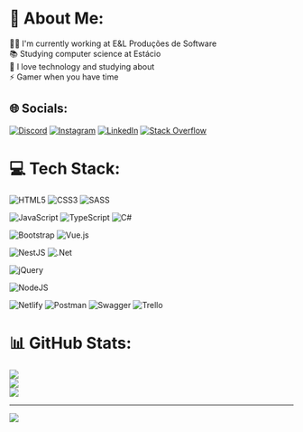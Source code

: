 # 💫 About Me:
👩‍💻 I'm currently working at E&L Produções de Software<br>📚 Studying computer science at Estácio<br>💜 I love technology and studying about<br>⚡ Gamer when you have time


## 🌐 Socials:
[![Discord](https://img.shields.io/badge/Discord-%237289DA.svg?logo=discord&logoColor=white)](https://discord.com/users/1013859355306762361) [![Instagram](https://img.shields.io/badge/Instagram-%23E4405F.svg?logo=Instagram&logoColor=white)](https://instagram.com/thaciohelmer) [![LinkedIn](https://img.shields.io/badge/LinkedIn-%230077B5.svg?logo=linkedin&logoColor=white)](https://linkedin.com/in/thácio-helmer-55739a221) [![Stack Overflow](https://img.shields.io/badge/-Stackoverflow-FE7A16?logo=stack-overflow&logoColor=white)](https://stackoverflow.com/users/20161091/thaciohelmer) 

# 💻 Tech Stack:
![HTML5](https://img.shields.io/badge/html5-%23E34F26.svg?style=for-the-badge&logo=html5&logoColor=white)
![CSS3](https://img.shields.io/badge/css3-%231572B6.svg?style=for-the-badge&logo=css3&logoColor=white)
![SASS](https://img.shields.io/badge/SASS-hotpink.svg?style=for-the-badge&logo=SASS&logoColor=white)

![JavaScript](https://img.shields.io/badge/javascript-%23323330.svg?style=for-the-badge&logo=javascript&logoColor=%23F7DF1E)
![TypeScript](https://img.shields.io/badge/typescript-%23007ACC.svg?style=for-the-badge&logo=typescript&logoColor=white)
![C#](https://img.shields.io/badge/c%23-%23239120.svg?style=for-the-badge&logo=c-sharp&logoColor=white)

![Bootstrap](https://img.shields.io/badge/bootstrap-%23563D7C.svg?style=for-the-badge&logo=bootstrap&logoColor=white)
![Vue.js](https://img.shields.io/badge/vuejs-%2335495e.svg?style=for-the-badge&logo=vuedotjs&logoColor=%234FC08D)

![NestJS](https://img.shields.io/badge/nestjs-%23E0234E.svg?style=for-the-badge&logo=nestjs&logoColor=white)
![.Net](https://img.shields.io/badge/.NET-5C2D91?style=for-the-badge&logo=.net&logoColor=white)

![jQuery](https://img.shields.io/badge/jquery-%230769AD.svg?style=for-the-badge&logo=jquery&logoColor=white)

![NodeJS](https://img.shields.io/badge/node.js-6DA55F?style=for-the-badge&logo=node.js&logoColor=white)

![Netlify](https://img.shields.io/badge/netlify-%23000000.svg?style=for-the-badge&logo=netlify&logoColor=#00C7B7)
![Postman](https://img.shields.io/badge/Postman-FF6C37?style=for-the-badge&logo=postman&logoColor=white)
![Swagger](https://img.shields.io/badge/-Swagger-%23Clojure?style=for-the-badge&logo=swagger&logoColor=white)
![Trello](https://img.shields.io/badge/Trello-%23026AA7.svg?style=for-the-badge&logo=Trello&logoColor=white)

# 📊 GitHub Stats:
![](https://github-readme-stats.vercel.app/api?username=thaciohelmer&&theme=shades-of-purple&hide_border=false&include_all_commits=true&count_private=true)<br/>
![](https://github-readme-streak-stats.herokuapp.com/?user=thaciohelmer&theme=shades-of-purple&hide_border=false)<br/>
[![](https://github-readme-stats.vercel.app/api/top-langs/?username=thaciohelmer&theme=shades-of-purple&hide_border=false&include_all_commits=true&count_private=true&layout=compact)](https://github.com/thaciohelmer/github-readme-stats)

---
[![](https://visitcount.itsvg.in/api?id=thaciohelmer&icon=8&color=8)](https://visitcount.itsvg.in)

<!-- Proudly created with GPRM ( https://gprm.itsvg.in ) -->
